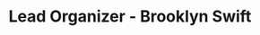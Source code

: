 ---
layout: post
title: Lead Organizer - Brooklyn Swift
image: bk-swift-dev-logo.png
image_link: https://www.meetup.com/Brooklyn-Swift-Developers/
---